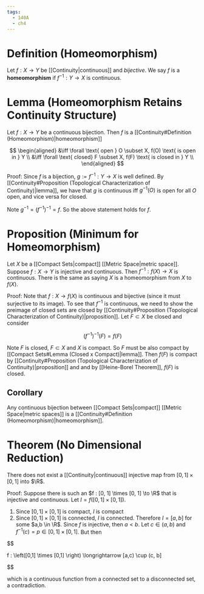 ```yaml
---
tags:
  - 140A
  - ch4
---
```

# Definition (Homeomorphism) 
Let $f : X \to Y$ be [[Continuity|continuous]] and *bijective*. We say $f$ is a **homeomorphism** if $f^{-1}: Y \to X$ is continuous. 

# Lemma (Homeomorphism Retains Continuity Structure)
Let $f : X \to Y$ be a continuous bijection. Then $f$ is a [[Continuity#Definition (Homeomorphism)|homeomorphism]] 

$$
\begin{aligned}
&\iff \forall \text{ open } O \subset X, f(O) \text{ is open in } Y \\
&\iff \forall \text{ closed} F \subset X, f(F) \text{ is closed in } Y \\
\end{aligned}
$$

Proof:
Since $f$ is a bijection, $g := f^{-1} : Y \to X$ is well defined. By [[Continuity#Proposition (Topological Characterization of Continuity)|lemma]], we have that $g$ is continuous iff $g^{-1}(O)$ is open for all $O$ open, and vice versa for closed. 

Note $g^{-1} = (f^{-1})^{-1} = f$. So the above statement holds for $f$.   

# Proposition (Minimum for Homeomorphism)
Let $X$ be a [[Compact Sets|compact]] [[Metric Space|metric space]]. Suppose $f : X \to Y$ is injective and continuous. Then $f^{-1} : f(X) \to X$ is continuous. There is the same as saying $X$ is a homeomorphism from $X$ to $f(X)$.

Proof:
Note that $f : X \to f(X)$ is continuous and bijective (since it must surjective to its image). To see that $f^{-1}$ is continuous, we need to show the preimage of closed sets are closed by [[Continuity#Proposition (Topological Characterization of Continuity)|proposition]]. Let $F \subset X$ be closed and consider 

$$
(f^{-1})^{-1}(F) = f(F)
$$

Note $F$ is closed, $F \subset X$ and $X$ is compact. So $F$ must be also compact by [[Compact Sets#Lemma (Closed x Compact)|lemma]]. Then $f(F)$ is compact by [[Continuity#Proposition (Topological Characterization of Continuity)|proposition]] and and by [[Heine-Borel Theorem]], $f(F)$ is closed.

## Corollary
Any continuous bijection between [[Compact Sets|compact]] [[Metric Space|metric spaces]] is a [[Continuity#Definition (Homeomorphism)|homeomorphism]]. 

# Theorem (No Dimensional Reduction)
There does not exist a [[Continuity|continuous]] injective map from $[0, 1] \times [0, 1]$ into $\R$. 

Proof:
Suppose there is such an $f : [0, 1] \times [0, 1] \to \R$ that is injective and continuous. Let $I = f([0, 1] \times [0, 1])$. 
1. Since $[0, 1] \times [0, 1]$ is compact, $I$ is compact 
2. Since $[0,1] \times [0,1]$ is connected, $I$ is connected. 
Therefore $I = [a,b]$ for some $a,b \in \R$. Since $f$ is injective, then $a < b$. Let $c \in (a,b)$ and $f^{-1}(c) = p \in [0, 1] \times [0, 1]$. But then 

$$

f : \left([0,1] \times [0,1] \right) \longrightarrow [a,c) \cup (c, b]

$$

which is a continuous function from a connected set to a disconnected set, a contradiction. 
